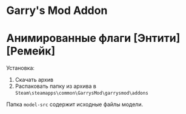 # Garry's Mod Addon
# Анимированные флаги [Энтити] [Ремейк]
Установка:
1. Скачать архив
2. Распаковать папку из архива в `Steam\steamapps\common\GarrysMod\garrysmod\addons`

Папка `model-src` содержит исходные файлы модели.
